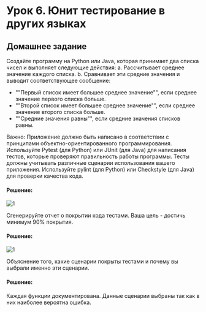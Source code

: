 # Урок 6. Юнит тестирование в других языках

## Домашнее задание

Создайте программу на Python или Java, которая принимает два списка чисел и выполняет следующие действия:
a. Рассчитывает среднее значение каждого списка.
b. Сравнивает эти средние значения и выводит соответствующее сообщение:

- ""Первый список имеет большее среднее значение"", если среднее значение первого списка больше.
- ""Второй список имеет большее среднее значение"", если среднее значение второго списка больше.
- ""Средние значения равны"", если средние значения списков равны.

Важно:
Приложение должно быть написано в соответствии с принципами объектно-ориентированного программирования.
Используйте Pytest (для Python) или JUnit (для Java) для написания тестов, которые проверяют правильность работы
программы. Тесты должны учитывать различные сценарии использования вашего приложения.
Используйте pylint (для Python) или Checkstyle (для Java) для проверки качества кода.

#### Решение:

![1](pylint.JPG)


Сгенерируйте отчет о покрытии кода тестами. Ваша цель - достичь минимум 90% покрытия.

#### Решение:

![1](coverage.JPG)

Объяснение того, какие сценарии покрыты тестами и почему вы выбрали именно эти сценарии.

#### Решение:

Каждая функции документирована. Данные сценарии выбраны так как в них наиболее вероятна ошибка.